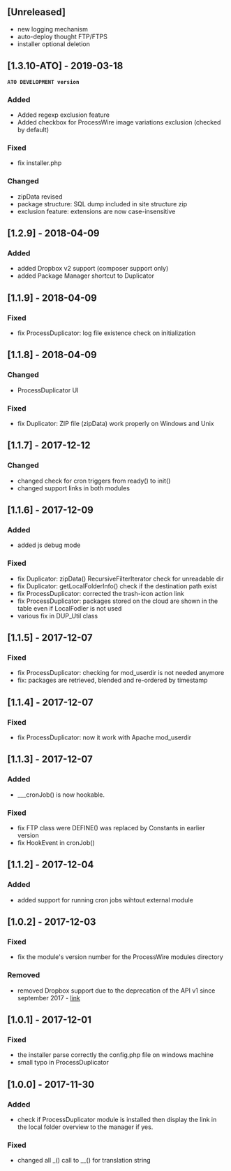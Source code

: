 ## [Unreleased]
- new logging mechanism
- auto-deploy thought FTP/FTPS
- installer optional deletion

## [1.3.10-ATO] - 2019-03-18 
**`ATO DEVELOPMENT version`**
### Added
- Added regexp exclusion feature
- Added checkbox for ProcessWire image variations exclusion (checked by default)

### Fixed
- fix installer.php  

### Changed
- zipData revised
- package structure: SQL dump included in site structure zip
- exclusion feature: extensions are now case-insensitive

## [1.2.9] - 2018-04-09
### Added
- added Dropbox v2 support (composer support only)
- added Package Manager shortcut to Duplicator

## [1.1.9] - 2018-04-09
### Fixed
- fix ProcessDuplicator: log file existence check on initialization

## [1.1.8] - 2018-04-09
### Changed
- ProcessDuplicator UI

### Fixed
- fix Duplicator: ZIP file (zipData) work properly on Windows and Unix

## [1.1.7] - 2017-12-12
### Changed
- changed check for cron triggers from ready() to init()
- changed support links in both modules

## [1.1.6] - 2017-12-09
### Added
- added js debug mode

### Fixed
- fix Duplicator: zipData() RecursiveFilterIterator check for unreadable dir
- fix Duplicator: getLocalFolderInfo() check if the destination path exist
- fix ProcessDuplicator: corrected the trash-icon action link
- fix ProcessDuplicator: packages stored on the cloud are shown in the table even if LocalFodler is not used
- various fix in DUP_Util class


## [1.1.5] - 2017-12-07
### Fixed
- fix ProcessDuplicator: checking for mod_userdir is not needed anymore
- fix: packages are retrieved, blended and re-ordered by timestamp

## [1.1.4] - 2017-12-07
### Fixed
- fix ProcessDuplicator: now it work with Apache mod_userdir

## [1.1.3] - 2017-12-07
### Added
- ___cronJob() is now hookable.
### Fixed
- fix FTP class were DEFINE() was replaced by Constants in earlier version
- fix HookEvent in cronJob()


## [1.1.2] - 2017-12-04
### Added
- added support for running cron jobs wihtout external module

## [1.0.2] - 2017-12-03
### Fixed
- fix the module's version number for the ProcessWire modules directory
### Removed
- removed Dropbox support due to the deprecation of the API v1 since september 2017 - [link](https://blogs.dropbox.com/developers/2017/06/updated-api-v1-deprecation-timeline/)

## [1.0.1] - 2017-12-01
### Fixed
- the installer parse correctly the config.php file on windows machine
- small typo in ProcessDuplicator


## [1.0.0] - 2017-11-30
### Added
- check if ProcessDuplicator module is installed then display the link in the local folder overview to the manager if yes.

### Fixed
- changed all _() call to __() for translation string


